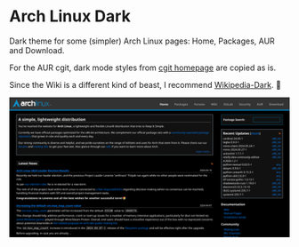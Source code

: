 # Arch Linux Dark

Dark theme for some (simpler) Arch Linux pages: Home, Packages, AUR and Download.

For the AUR cgit, dark mode styles from [cgit homepage](https://git.zx2c4.com/cgit/) are copied as is.

Since the Wiki is a different kind of beast, I recommend [Wikipedia-Dark](https://github.com/StylishThemes/Wikipedia-Dark). 🚀

![Screenshot of Arch Linux home page](screenshot.png)
